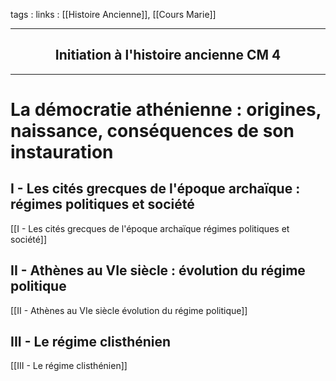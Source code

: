 tags : 
links : [[Histoire Ancienne]], [[Cours Marie]]

****

<h2 style="text-align: center;"> Initiation à l'histoire ancienne CM 4 </h2>

****


# La démocratie athénienne : origines, naissance, conséquences de son instauration

## I - Les cités grecques de l'époque archaïque : régimes politiques et société 

[[I - Les cités grecques de l'époque archaïque  régimes politiques et société]] 


## II - Athènes au VIe siècle : évolution du régime politique 

[[II - Athènes au VIe siècle  évolution du régime politique]] 
	
## III - Le régime clisthénien 

[[III - Le régime clisthénien]] 
